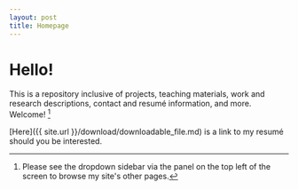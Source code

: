 ```yaml
---
layout: post
title: Homepage
---
```



# Hello!
This is a repository inclusive of projects, teaching materials, work and research descriptions, contact and resumé information, and more. Welcome! [^1]

[Here]({{ site.url }}/download/downloadable_file.md) is a link to my resumé should you be interested.  

[^1]: Please see the dropdown sidebar via the panel on the top left of the screen to browse my site's other pages.

